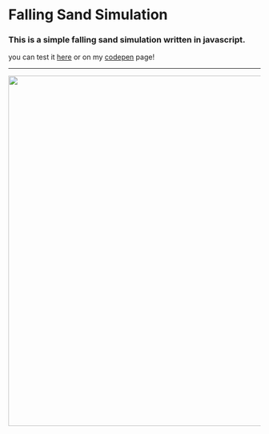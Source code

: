 # Falling Sand Simulation

### This is a simple falling sand simulation written in javascript.
you can test it [here](https://marllon-freitas.github.io/sand-simulation-js/) or on my [codepen](https://codepen.io/marllon-freitas/pen/xxBpOGR) page!
<hr/>
<p align="center"><img src="https://github.com/Marllon-Freitas/conway-game-of-life-js-1.0/assets/71530690/d2954dcb-8d55-4fd4-9cfe-e9033dc8c4df" width="700"/></p>

